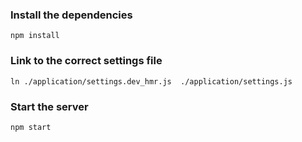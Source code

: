 ### Install the dependencies ###
    npm install

### Link to the correct settings file ###
    ln ./application/settings.dev_hmr.js  ./application/settings.js  

### Start the server ###
    npm start
